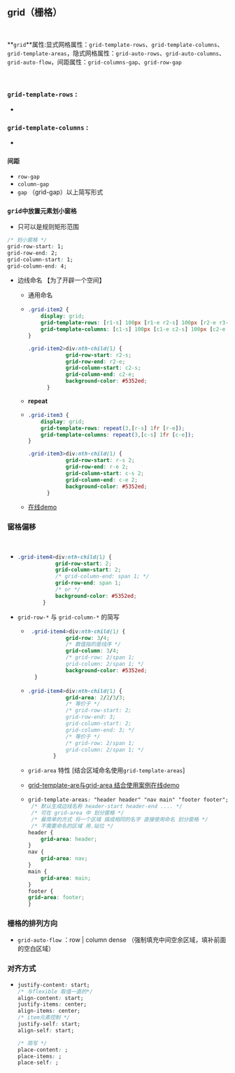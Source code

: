 ## grid（栅格）

<br>

**``grid``**属性:显式网格属性：`grid-template-rows`、`grid-template-columns`、`grid-template-areas`，隐式网格属性：`grid-auto-rows`、`grid-auto-columns`、`grid-auto-flow`，间距属性：`grid-columns-gap`、`grid-row-gap`

<br>

### ``grid-template-rows`` :

- 



### ``grid-template-columns`` :

- 

### `间距`

- `row-gap`
- `column-gap`
- `gap` （grid-gap）以上简写形式

### `grid中放置元素划小窗格`

- 只可以是规则矩形范围

```css
/* 划小窗格 */
grid-row-start: 1;
grid-row-end: 2;
grid-column-start: 1;
grid-column-end: 4;
```

- 边线命名 【为了开辟一个空间】

  - 通用命名
  
  - ```css
    .grid-item2 {
        display: grid; 
    	grid-template-rows: [r1-s] 100px [r1-e r2-s] 100px [r2-e r3-s] 100px [r3-e];
     	grid-template-columns: [c1-s] 100px [c1-e c2-s] 100px [c2-e c3-s] 100px [c3-e];
    }
    
    .grid-item2>div:nth-child(1) {
                grid-row-start: r2-s;
                grid-row-end: r2-e;
                grid-column-start: c2-s;
                grid-column-end: c2-e;
                background-color: #5352ed;
          }
    ```

  - **repeat**
  
  - ```css
    .grid-item3 {
        display: grid; 
    	grid-template-rows: repeat(3,[r-s] 1fr [r-e]);
     	grid-template-columns: repeat(3,[c-s] 1fr [c-e]);
    }
    
    .grid-item3>div:nth-child(1) {
                grid-row-start: r-s 2;
                grid-row-end: r-e 2;
                grid-column-start: c-s 2;
                grid-column-end: c-e 2;
                background-color: #5352ed;
          }
    ```
  
  - <a href="/notebook/static/html/Grid/index.html" target="_blank">在线demo</a>

### 窗格偏移

<br>

- ```css
  .grid-item4>div:nth-child(1) {
              grid-row-start: 2;
              grid-column-start: 2;
              /* grid-column-end: span 1; */
              grid-row-end: span 1;
              /* or */
              background-color: #5352ed;
          }
  ```
  
- `grid-row-*` 与 `grid-column-*` 的简写

  - ```css
     .grid-item4>div:nth-child(1) {
                grid-row: 3/4;
                /* 数值指的是线序 */
                grid-column: 3/4;
                /* grid-row: 2/span 1;
                grid-column: 2/span 1; */
                background-color: #5352ed;
      }
    ```

  - ```css
    .grid-item4>div:nth-child(1) {
                grid-area: 2/2/3/3;
    			/* 等价于 */    
                /* grid-row-start: 2;
                grid-row-end: 3;
                grid-column-start: 2;
                grid-column-end: 3; */
        		/* 等价于 */    
                /* grid-row: 2/span 1;
                grid-column: 2/span 1; */
            }
    ```

  - `grid-area` 特性 [结合区域命名使用`grid-template-areas`]

  -  <a href="/notebook/static/html/Grid/grid-template-area与grid-area 结合使用案例.html" target="_blank">grid-template-are与grid-area 结合使用案例在线demo</a>

  - ```css
    grid-template-areas: "header header" "nav main" "footer footer";
     /* 默认生成边线名称 header-start header-end .... */
     /* 可在 grid-area 中 划分窗格 */
     /* 最简单的方式 将一个区域 搞成相同的名字 直接使用命名 划分窗格 */
     /* 不需要命名的区域 用.站位 */
    header {
        grid-area: header;
    }
    nav {
        grid-area: nav;
    }
    main {
        grid-area: main;
    }
    footer {
    grid-area: footer;
    }
    ```

### 栅格的排列方向

- `grid-auto-flow` ：row | column dense （强制填充中间空余区域，填补前面的空白区域）

### 对齐方式

- ```css
  justify-content: start;
  /* 与flexible 取值一直的*/
  align-content: start;
  justify-items: center;
  align-items: center; 
  /* item元素控制 */
  justify-self: start;
  align-self: start;
  
  /* 简写 */
  place-content: ;
  place-items: ;
  place-self: ;
  ```

  

